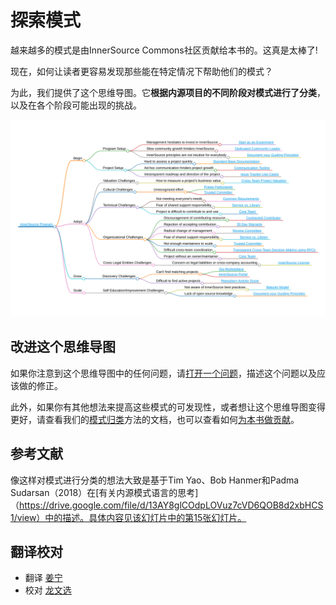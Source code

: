 # 探索模式

越来越多的模式是由InnerSource Commons社区贡献给本书的。这真是太棒了!

现在，如何让读者更容易发现那些能在特定情况下帮助他们的模式？

为此，我们提供了这个思维导图。它**根据内源项目的不同阶段对模式进行了分类**，以及在各个阶段可能出现的挑战。

![内源模式的思维导图](../../pattern-categorization/innersource-program-mind-map.png)

## 改进这个思维导图

如果你注意到这个思维导图中的任何问题，请[打开一个问题](https://github.com/InnerSourceCommons/InnerSourcePatterns/issues)，描述这个问题以及应该做的修正。

此外，如果你有其他想法来提高这些模式的可发现性，或者想让这个思维导图变得更好，请查看我们的[模式归类](https://github.com/InnerSourceCommons/InnerSourcePatterns/blob/main/pattern-categorization/README.md)方法的文档，也可以查看如何[为本书做贡献](contribute.md)。

## 参考文献

像这样对模式进行分类的想法大致是基于Tim Yao、Bob Hanmer和Padma Sudarsan（2018）在[有关内源模式语言的思考]（https://drive.google.com/file/d/13AY8glCOdpLOVuz7cVD6QOB8d2xbHCS1/view）中的描述。具体内容见该幻灯片中的第15张幻灯片。

## 翻译校对

* 翻译 [姜宁](https://github.com/willemjiang)
* 校对 [龙文选](https://github.com/hncslwx)
